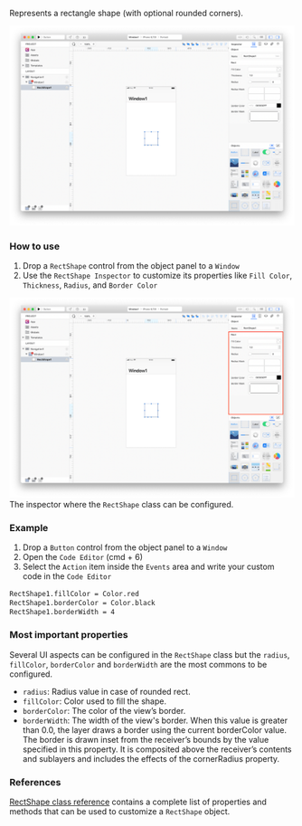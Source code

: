 Represents a rectangle shape (with optional rounded corners).

![RectShape](../images/creo/rectshape1.png)

### How to use
1. Drop a `RectShape` control from the object panel to a `Window`
2. Use the `RectShape Inspector` to customize its properties like `Fill Color`, `Thickness`, `Radius`, and `Border Color`

![`RectShape` inspector](../images/creo/rectshape2.png)
The inspector where the `RectShape` class can be configured.

### Example
1. Drop a `Button` control from the object panel to a `Window`
2. Open the `Code Editor` (cmd + 6)
3. Select the `Action` item inside the `Events` area and write your custom code in the `Code Editor`
```
RectShape1.fillColor = Color.red
RectShape1.borderColor = Color.black
RectShape1.borderWidth = 4
```

### Most important properties
Several UI aspects can be configured in the `RectShape` class but the `radius`, `fillColor`, `borderColor`  and `borderWidth` are the most commons to be configured.
- `radius`: Radius value in case of rounded rect.
- `fillColor`: Color used to fill the shape.
- `borderColor`: The color of the view’s border.
- `borderWidth`: The width of the view's border. When this value is greater than 0.0, the layer draws a border using the current borderColor value. The border is drawn inset from the receiver’s bounds by the value specified in this property. It is composited above the receiver’s contents and sublayers and includes the effects of the cornerRadius property.

### References
[RectShape class reference](../classes/RectShape.html) contains a complete list of properties and methods that can be used to customize a `RectShape` object.
